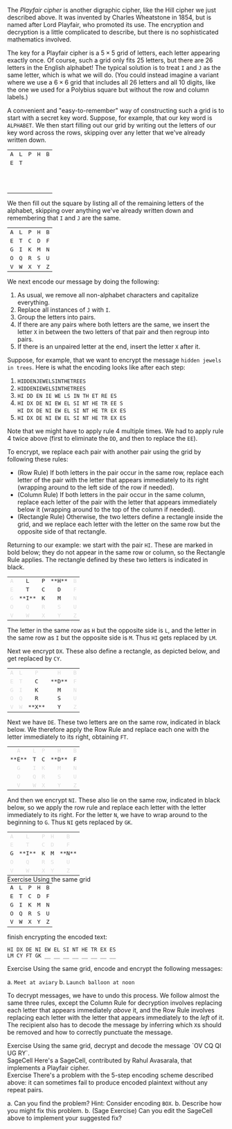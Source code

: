 The *Playfair cipher* is another digraphic cipher, like the Hill cipher we just described above. It was invented by Charles Wheatstone in 1854, but is named after Lord Playfair, who promoted its use. The encryption and decryption is a little complicated to describe, but there is no sophisticated mathematics involved. 

The key for a Playfair cipher is a $5 \times 5$ grid of letters, each letter appearing exactly once. Of course, such a grid only fits 25 letters, but there are 26 letters in the English alphabet! The typical solution is to treat `I` and `J` as the same letter, which is what we will do. (You could instead imagine a variant where we use a $6 \times 6$ grid that includes all 26 letters and all 10 digits, like the one we used for a Polybius square but without the row and column labels.)

A convenient and "easy-to-remember" way of constructing such a grid is to start with a secret key word. Suppose, for example, that our key word is `ALPHABET`. We then start filling out our grid by writing out the letters of our key word across the rows, skipping over any letter that we've already written down. 

<table width="30%" style="margin: auto; font-family: monospace; text-align: center;">
<tr>
<td>A</td>
<td>L</td>
<td>P</td>
<td>H</td>
<td>B</td>
</tr>

<tr>
<td>E</td>
<td>T</td>
<td> </td>
<td> </td>
<td> </td>
</tr>

<tr>
<td>&nbsp;</td>
<td> </td>
<td> </td>
<td> </td>
<td> </td>
</tr>

<tr>
<td>&nbsp;</td>
<td> </td>
<td> </td>
<td> </td>
<td> </td>
</tr>

<tr>
<td>&nbsp;</td>
<td> </td>
<td> </td>
<td> </td>
<td> </td>
</tr>
</table>

We then fill out the square by listing all of the remaining letters of the alphabet, skipping over anything we've already written down and remembering that `I` and `J` are the same. 

<table width="30%" style="margin: auto; font-family: monospace; text-align: center;">
<tr>
<td>A</td>
<td>L</td>
<td>P</td>
<td>H</td>
<td>B</td>
</tr>

<tr>
<td>E</td>
<td>T</td>
<td>C</td>
<td>D</td>
<td>F</td>
</tr>

<tr>
<td>G</td>
<td>I</td>
<td>K</td>
<td>M</td>
<td>N</td>
</tr>

<tr>
<td>O</td>
<td>Q</td>
<td>R</td>
<td>S</td>
<td>U</td>
</tr>

<tr>
<td>V</td>
<td>W</td>
<td>X</td>
<td>Y</td>
<td>Z</td>
</tr>
</table>

We next encode our message by doing the following: 

1. As usual, we remove all non-alphabet characters and capitalize everything.
2. Replace all instances of `J` with `I`. 
3. Group the letters into pairs. 
4. If there are any pairs where both letters are the same, we insert the letter `X` in between the two letters of that pair and then regroup into pairs. 
5. If there is an unpaired letter at the end, insert the letter `X` after it. 

Suppose, for example, that we want to encrypt the message `hidden jewels in trees`. Here is what the encoding looks like after each step: 

1. `HIDDENJEWELSINTHETREES`
2. `HIDDENIEWELSINTHETREES`
3. `HI DD EN IE WE LS IN TH ET RE ES`
4. `HI DX DE NI EW EL SI NT HE TR EE S`  
   `HI DX DE NI EW EL SI NT HE TR EX ES`
5. `HI DX DE NI EW EL SI NT HE TR EX ES`

Note that we might have to apply rule 4 multiple times. We had to apply rule 4 twice above (first to eliminate the `DD`, and then to replace the `EE`). 

To encrypt, we replace each pair with another pair using the grid by following these rules: 

* (Row Rule) If both letters in the pair occur in the same row, replace each letter of the pair with the letter that appears immediately to its right (wrapping around to the left side of the row if needed). 
* (Column Rule) If both letters in the pair occur in the same column, replace each letter of the pair with the letter that appears immediately below it (wrapping around to the top of the column if needed). 
* (Rectangle Rule) Otherwise, the two letters define a rectangle inside the grid, and we replace each letter with the letter on the same row but the opposite side of that rectangle. 

Returning to our example: we start with the pair `HI`. These are marked in bold below; they do not appear in the same row or column, so the Rectangle Rule applies. The rectangle defined by these two letters is indicated in black. 

<table width="30%" style="margin: auto; font-family: monospace; text-align: center;">
<tr>
<td style="color: #dddddd">A</td>
<td>L</td>
<td>P</td>
<td>**H**</td>
<td style="color: #dddddd">B</td>
</tr>

<tr>
<td style="color: #dddddd">E</td>
<td>T</td>
<td>C</td>
<td>D</td>
<td style="color: #dddddd">F</td>
</tr>

<tr>
<td style="color: #dddddd">G</td>
<td>**I**</td>
<td>K</td>
<td>M</td>
<td style="color: #dddddd">N</td>
</tr>

<tr>
<td style="color: #dddddd">O</td>
<td style="color: #dddddd">Q</td>
<td style="color: #dddddd">R</td>
<td style="color: #dddddd">S</td>
<td style="color: #dddddd">U</td>
</tr>

<tr>
<td style="color: #dddddd">V</td>
<td style="color: #dddddd">W</td>
<td style="color: #dddddd">X</td>
<td style="color: #dddddd">Y</td>
<td style="color: #dddddd">Z</td>
</tr>
</table>

The letter in the same row as `H` but the opposite side is `L`, and the letter in the same row as `I` but the opposite side is `M`. Thus `HI` gets replaced by `LM`. 

Next we encrypt `DX`. These also define a rectangle, as depicted below, and get replaced by `CY`. 

<table width="30%" style="margin: auto; font-family: monospace; text-align: center;">
<tr>
<td style="color: #dddddd">A</td>
<td style="color: #dddddd">L</td>
<td style="color: #dddddd">P</td>
<td style="color: #dddddd">H</td>
<td style="color: #dddddd">B</td>
</tr>

<tr>
<td style="color: #dddddd">E</td>
<td style="color: #dddddd">T</td>
<td>C</td>
<td>**D**</td>
<td style="color: #dddddd">F</td>
</tr>

<tr>
<td style="color: #dddddd">G</td>
<td style="color: #dddddd">I</td>
<td>K</td>
<td>M</td>
<td style="color: #dddddd">N</td>
</tr>

<tr>
<td style="color: #dddddd">O</td>
<td style="color: #dddddd">Q</td>
<td>R</td>
<td>S</td>
<td style="color: #dddddd">U</td>
</tr>

<tr>
<td style="color: #dddddd">V</td>
<td style="color: #dddddd">W</td>
<td>**X**</td>
<td>Y</td>
<td style="color: #dddddd">Z</td>
</tr>
</table>

Next we have `DE`. These two letters are on the same row, indicated in black below. We therefore apply the Row Rule and replace each one with the letter immediately to its right, obtaining `FT`. 

<table width="30%" style="margin: auto; font-family: monospace; text-align: center;">
<tr>
<td style="color: #dddddd">A</td>
<td style="color: #dddddd">L</td>
<td style="color: #dddddd">P</td>
<td style="color: #dddddd">H</td>
<td style="color: #dddddd">B</td>
</tr>

<tr>
<td>**E**</td>
<td>T</td>
<td>C</td>
<td>**D**</td>
<td>F</td>
</tr>

<tr>
<td style="color: #dddddd">G</td>
<td style="color: #dddddd">I</td>
<td style="color: #dddddd">K</td>
<td style="color: #dddddd">M</td>
<td style="color: #dddddd">N</td>
</tr>

<tr>
<td style="color: #dddddd">O</td>
<td style="color: #dddddd">Q</td>
<td style="color: #dddddd">R</td>
<td style="color: #dddddd">S</td>
<td style="color: #dddddd">U</td>
</tr>

<tr>
<td style="color: #dddddd">V</td>
<td style="color: #dddddd">W</td>
<td style="color: #dddddd">X</td>
<td style="color: #dddddd">Y</td>
<td style="color: #dddddd">Z</td>
</tr>
</table>

And then we encrypt `NI`. These also lie on the same row, indicated in black below, so we apply the row rule and replace each letter with the letter immediately to its right. For the letter `N`, we have to wrap around to the beginning to `G`. Thus `NI` gets replaced by `GK`. 

<table width="30%" style="margin: auto; font-family: monospace; text-align: center;">
<tr>
<td style="color: #dddddd">A</td>
<td style="color: #dddddd">L</td>
<td style="color: #dddddd">P</td>
<td style="color: #dddddd">H</td>
<td style="color: #dddddd">B</td>
</tr>

<tr>
<td style="color: #dddddd">E</td>
<td style="color: #dddddd">T</td>
<td style="color: #dddddd">C</td>
<td style="color: #dddddd">D</td>
<td style="color: #dddddd">F</td>
</tr>

<tr>
<td>G</td>
<td>**I**</td>
<td>K</td>
<td>M</td>
<td>**N**</td>
</tr>

<tr>
<td style="color: #dddddd">O</td>
<td style="color: #dddddd">Q</td>
<td style="color: #dddddd">R</td>
<td style="color: #dddddd">S</td>
<td style="color: #dddddd">U</td>
</tr>

<tr>
<td style="color: #dddddd">V</td>
<td style="color: #dddddd">W</td>
<td style="color: #dddddd">X</td>
<td style="color: #dddddd">Y</td>
<td style="color: #dddddd">Z</td>
</tr>
</table>

<div class="element">
<span class="label">Exercise</span>
Using the same grid
<table width="30%" style="margin: auto; font-family: monospace; text-align: center;">
<tr>
<td>A</td>
<td>L</td>
<td>P</td>
<td>H</td>
<td>B</td>
</tr>

<tr>
<td>E</td>
<td>T</td>
<td>C</td>
<td>D</td>
<td>F</td>
</tr>

<tr>
<td>G</td>
<td>I</td>
<td>K</td>
<td>M</td>
<td>N</td>
</tr>

<tr>
<td>O</td>
<td>Q</td>
<td>R</td>
<td>S</td>
<td>U</td>
</tr>

<tr>
<td>V</td>
<td>W</td>
<td>X</td>
<td>Y</td>
<td>Z</td>
</tr>
</table>

finish encrypting the encoded text: 

```
HI DX DE NI EW EL SI NT HE TR EX ES
LM CY FT GK __ __ __ __ __ __ __ __
```
 
</div>

<div class="element">
<span class="label">Exercise</span>
Using the same grid, encode and encrypt the following messages:

a. `Meet at aviary`
b. `Launch balloon at noon`
</div>

To decrypt messages, we have to undo this process. We follow almost the same three rules, except the Column Rule for decryption involves replacing each letter that appears immediately *above* it, and the Row Rule involves replacing each letter with the letter that appears immediately to the *left* of it. The recipient also has to decode the message by inferring which `X`s should be removed and how to correctly punctuate the message.  

<div class="element">
<span class="label">Exercise</span>
Using the same grid, decrypt and decode the message `OV CQ QI UG RY`.
</div>

<div class="element" id="sagecell-playfair-cipher">
<span class="label">SageCell</span>
Here's a SageCell, contributed by Rahul Avasarala, that implements a Playfair cipher.
<div class="sage">
<script type="text/x-sage">
# Code contributed by Rahul Avasarala
from re import sub

# All capital letters except J
letters = "ABCDEFGHIKLMNOPQRSTUVWXYZ"

# Remove all non alphabetic characters and capitalize
def encode(text: str):
    stripped = sub(r"[^a-zA-Z]", "", text)
    return stripped.upper()

# Remove all non alphabetic characters, capitalize, and replace J with I
def encode_and_remove_J(text: str):
    return sub("J", "I", encode(text))

# Encode the text to prepare for Playfair encryption
# Use the repeat_break letter to break repeats (default: X)
def playfair_encode(text: str, repeat_break = "X"):
    if repeat_break not in list(letters):
        raise Exception("repeat_break must be a capital letter except J")
    
    text = encode_and_remove_J(text)
    i = 0
    out = ""
    while i < len(text):
        if i == len(text) - 1:
            out += text[i] + repeat_break
            i += 1
        elif text[i] == text[i + 1]:
            out += text[i] + repeat_break
            i += 1
        else:
            out += text[i:i+2]
            i += 2       
    return out

# Convert interger locations to coordinates on a 5x5 board
def convert_int_to_coord(num):
    if num < 0 or num >= 25:
        raise Exception("num must be < 25")
    return (num // 5, num % 5)

# Generate a Playfair key matrix given a key word
def generate_key(word):
    word = encode_and_remove_J(word) + letters
    seen = set()
    key = [x for x in word if x not in seen and not seen.add(x)]
    
    # Make a dict of letter to coordinate correspondences
    letter_to_coord = {x: convert_int_to_coord(i) for i, x in enumerate(key)}
    # Make a dict of coordinate to letter correspondences
    coord_to_letter = {convert_int_to_coord(i): x for i, x in enumerate(key)}
    
    return letter_to_coord, coord_to_letter
    
# Transform a pair
def transform_pair(pair, letter_to_coord, coord_to_letter, encrypt = True):
    a, b = pair
    ca, cb = letter_to_coord[a], letter_to_coord[b]

    t = 1 if encrypt else -1
    if ca[0] == cb[0]:
        cx = (ca[0], (ca[1] + t) % 5)
        cy = (cb[0], (cb[1] + t) % 5)
    elif ca[1] == cb[1]:
        cx = ((ca[0] + t) % 5, ca[1])
        cy = ((cb[0] + t) % 5, cb[1])
    else:
        cx = (ca[0], cb[1])
        cy = (cb[0], ca[1])

    return coord_to_letter[cx] + coord_to_letter[cy]
    
# Groups a list pairwise
def pairwise(iterable):
    a = iter(iterable)
    return zip(a, a)

# Encrypt the text
def encrypt(text, letter_to_coord, coord_to_letter):
    text = playfair_encode(text)
    transformed_pairs = [transform_pair(x, letter_to_coord, coord_to_letter) for x in pairwise(text)]
    return "".join(transformed_pairs)
    
# Decrypt the text
def decrypt(text, letter_to_coord, coord_to_letter):
    if len(text) % 2 == 1 or not text.isalpha() or not text.isupper() or "J" in text:
        raise Exception("invalid ciphertext")
    transformed_pairs = [transform_pair(x, letter_to_coord, coord_to_letter, encrypt = False) for x in pairwise(text)]
    return "".join(transformed_pairs)

# Create an output div
def output_div(label: str, content: str):
    s = '<div class="sagecell_interactControlCell" style="width: 100%;">'
    s += f'<label class="sagecell_interactControlLabel">{label}</label>'
    s += f'<div class="sagecell_interactControl">{content}</div>'
    s += '</div>'
    pretty_print(html(s))

@interact
def _(keyword=input_box(default="ALPHABET", label="Keyword", height=5, width=70),
      text=input_box(default="Hidden Jewels in the Trees!!!!!", label="Input", height=5, width=70),
      actions=selector(["encrypt", "decrypt"], buttons=True, label="Action")):
    
    letter_to_coord, coord_to_letter = generate_key(keyword)
    s = "<table style='text-align: center;' width='25%'>"
    for i in range(5):
        s += "<tr>"
        for j in range(5):
            s += f"<td>{coord_to_letter[i,j]}</td>"
        s += "</tr>"
    output_div("Grid", s)
    
    output = eval(actions)(text, letter_to_coord, coord_to_letter)
    output_div("Output", f'<textarea readonly rows="5" cols="70">{output}</textarea>')
</script>
</div>
</div>

<div class="element">
<span class="label">Exercise</span>
There's a problem with the 5-step encoding scheme described above: it can sometimes fail to produce encoded plaintext without any repeat pairs. 

a. Can you find the problem? Hint: Consider encoding `BOX`. 
b. Describe how you might fix this problem. 
b. (Sage Exercise) Can you edit the SageCell above to implement your suggested fix?
</div>
